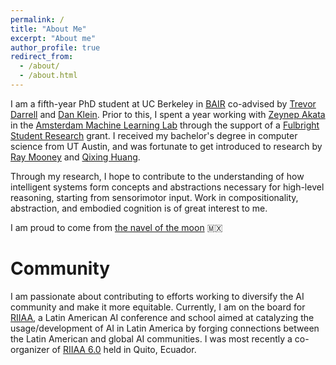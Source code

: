 ```yaml
---
permalink: /
title: "About Me"
excerpt: "About me"
author_profile: true
redirect_from: 
  - /about/
  - /about.html
---
```


I am a fifth-year PhD student at UC Berkeley in [BAIR](https://bair.berkeley.edu/) co-advised by [Trevor Darrell](https://people.eecs.berkeley.edu/~trevor/) and [Dan Klein](https://people.eecs.berkeley.edu/~klein/). Prior to this, I spent a year working with [Zeynep Akata](https://www.eml-unitue.de/people/zeynep-akata)
in the [Amsterdam Machine Learning Lab](http://amlab.science.uva.nl/) through the support of a [Fulbright Student Research](https://us.fulbrightonline.org/fulbright-us-student-program) grant. I received my bachelor's degree in computer science from UT Austin, and was fortunate to get introduced to research by [Ray Mooney](https://www.cs.utexas.edu/~mooney/) 
and [Qixing Huang](https://www.cs.utexas.edu/~huangqx/).

Through my research, I hope to contribute to the understanding of how intelligent systems form concepts and abstractions necessary for high-level reasoning, starting from sensorimotor input. Work in compositionality, abstraction, and embodied cognition is of great interest to me.

I am proud to come from [the navel of the moon](https://embamex.sre.gob.mx/australia/index.php/infomexieng) 🇲🇽 

Community
======
I am passionate about contributing to efforts working to diversify the AI community and make it more equitable.
Currently, I am on the board for [RIIAA](https://riiaa.org/en/home/), a Latin American AI conference and school aimed at catalyzing
the usage/development of AI in Latin America by forging connections between the Latin American and global AI communities. 
I was most recently a co-organizer of [RIIAA 6.0](https://www.riiaa.org/riiaa6) held in Quito, Ecuador. 
